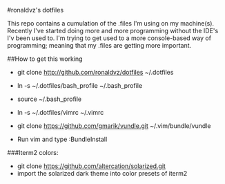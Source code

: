 #ronaldvz's dotfiles

This repo contains a cumulation of the .files I'm using on my machine(s). Recently I've started doing more and more programming without the IDE's I'v been used to. I'm trying to get used to a more console-based way of programming; meaning that my .files are getting more important. 

##How to get this working

* git clone http://github.com/ronaldvz/dotfiles ~/.dotfiles

* ln -s ~/.dotfiles/bash_profile ~/.bash_profile
* source ~/.bash_profile
* ln -s ~/.dotfiles/vimrc ~/.vimrc

* git clone https://github.com/gmarik/vundle.git ~/.vim/bundle/vundle
* Run vim and type :BundleInstall


###Iterm2 colors: 
* git clone https://github.com/altercation/solarized.git
* import the solarized dark theme into color presets of iterm2
